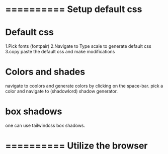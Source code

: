 ==========
Setup default css
=========

# Default css
1.Pick fonts (fontpair)
2.Navigate to Type scale to generate default css
3.copy paste the default css and make modifications

# Colors and shades
navigate to coolors and generate colors by clicking on the space-bar.
pick a color and navigate to (shadowlord) shadow generator.

# box shadows 
one can use tailwindcss box shadows.

==========
Utilize the browser
==========
